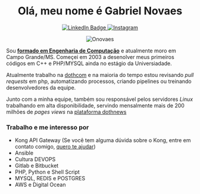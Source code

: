 

<div id="badges" align="center">

<h1>Olá, meu nome é Gabriel Novaes</h1>

<a href="https://www.linkedin.com/in/onovaes/">
    <img src="https://img.shields.io/badge/LinkedIn-blue?style=for-the-badge&logo=linkedin&logoColor=white" alt="LinkedIn Badge"/>
</a>

<a href="https://www.instagram.com/onovaes/">
    <img src="https://img.shields.io/badge/Instagram-E4405F?style=for-the-badge&logo=instagram&logoColor=white" alt="Instagram"/>
</a>

![Onovaes](https://github-readme-stats.vercel.app/api?username=onovaes&hide=contribs&count_private=true&show_icons=true&theme=tokyonight) 

</div>


Sou **[formado em Engenharia de Computação](https://blogdogabrielnovaes.files.wordpress.com/2021/04/diploma.pdf)** e atualmente moro em Campo Grande/MS. Começei em 2003 a desenolver meus primeiros códigos em C++ e PHP/MYSQL ainda no estágio da Universiadade. 

Atualmente trabalho na [dothcom](https://www.dothcom.net) e na maioria do tempo estou revisando *pull requests* em php, automatizando processos, criando pipelines ou treinando desenvolvedores da equipe. 

Junto com a minha equipe, também sou responsável pelos servidores *Linux* trabalhando em alta disponibilidade, servindo mensalmente mais de 200 milhões de *pages views* na [plataforma dothnews](https://www.dothnews.com.br)

### Trabalho e me interesso por

 - Kong API Gateway (Se você tem alguma dúvida sobre o Kong, entre em contato comigo, [quero te ajudar](https://www.facebook.com/groups/572729720804030))
 - Ansible
 - Cultura DEVOPS
 - Gitlab e Bitbucket
 - PHP, Python e Shell Script
 - MYSQL, REDIS e POSTGRES
 - AWS e Digital Ocean



<!---

 [] todo 
 [] todo 
onovaes/onovaes is a ✨ special ✨ repository because its `README.md` (this file) appears on your GitHub profile.
You can click the Preview link to take a look at your changes.


Example- (https://github-readme-stats.vercel.app/api?username=onovaes&hide=contribs,prs)
--->
